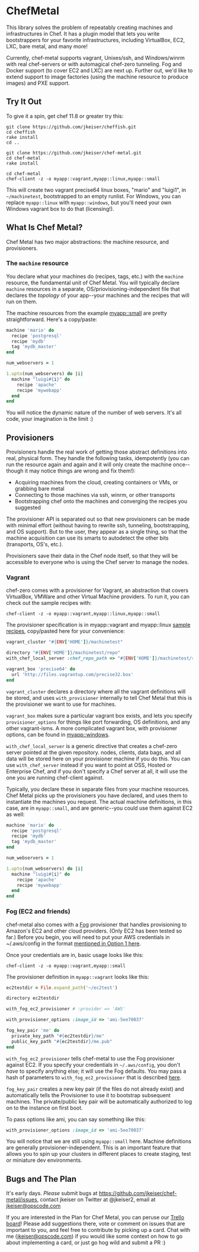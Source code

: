 ChefMetal
=========

This library solves the problem of repeatably creating machines and infrastructures in Chef.  It has a plugin model that lets you write bootstrappers for your favorite infrastructures, including VirtualBox, EC2, LXC, bare metal, and many more!

Currently, chef-metal supports vagrant, Unixes/ssh, and Windows/winrm with real chef-servers or with automagical chef-zero tunneling.  Fog and Docker support (to cover EC2 and LXC) are next up.  Further out, we'd like to extend support to image factories (using the machine resource to produce images) and PXE support.

Try It Out
----------

To give it a spin, get chef 11.8 or greater try this:

    git clone https://github.com/jkeiser/cheffish.git
    cd cheffish
    rake install
    cd ..

    git clone https://github.com/jkeiser/chef-metal.git
    cd chef-metal
    rake install
    
    cd chef-metal
    chef-client -z -o myapp::vagrant,myapp::linux,myapp::small

This will create two vagrant precise64 linux boxes, "mario" and "luigi1", in `~/machinetest`, bootstrapped to an empty runlist.  For Windows, you can replace `myapp::linux` with `myapp::windows`, but you'll need your own Windows vagrant box to do that (licensing!).

What Is Chef Metal?
-------------------

Chef Metal has two major abstractions: the machine resource, and provisioners.

### The `machine` resource

You declare what your machines do (recipes, tags, etc.) with the `machine` resource, the fundamental unit of Chef Metal.  You will typically declare `machine` resources in a separate, OS/priovisioning-independent file that declares the *topology* of your app--your machines and the recipes that will run on them.

The machine resources from the example [myapp::small](https://github.com/jkeiser/chef-metal/blob/master/cookbooks/myapp/recipes/small.rb) are pretty straightforward.  Here's a copy/paste:

```ruby
machine 'mario' do
  recipe 'postgresql'
  recipe 'mydb'
  tag 'mydb_master'
end

num_webservers = 1

1.upto(num_webservers) do |i|
  machine "luigi#{i}" do
    recipe 'apache'
    recipe 'mywebapp'
  end
end
```

You will notice the dynamic nature of the number of web servers.  It's all code, your imagination is the limit :)

Provisioners
------------

Provisioners handle the real work of getting those abstract definitions into real, physical form.  They handle the following tasks, idempotently (you can run the resource again and again and it will only create the machine once--though it may notice things are wrong and fix them!):

* Acquiring machines from the cloud, creating containers or VMs, or grabbing bare metal
* Connecting to those machines via ssh, winrm, or other transports
* Bootstrapping chef onto the machines and converging the recipes you suggested

The provisioner API is separated out so that new provisioners can be made with minimal effort (without having to rewrite ssh, tunneling, bootstrapping, and OS support).  But to the user, they appear as a single thing, so that the machine acquisition can use its smarts to autodetect the other bits (transports, OS's, etc.).

Provisioners save their data in the Chef node itself, so that they will be accessible to everyone who is using the Chef server to manage the nodes.

### Vagrant

chef-zero comes with a provisioner for Vagrant, an abstraction that covers VirtualBox, VMWare and other Virtual Machine providers. To run it, you can check out the sample recipes with:

```
chef-client -z -o myapp::vagrant,myapp::linux,myapp::small
```

The provisioner specification is in myapp::vagrant and myapp::linux [sample recipes](https://github.com/jkeiser/chef-metal/tree/master/cookbooks/myapp/recipes), copy/pasted here for your convenience:

```ruby
vagrant_cluster "#{ENV['HOME']}/machinetest"

directory "#{ENV['HOME']}/machinetest/repo"
with_chef_local_server :chef_repo_path => "#{ENV['HOME']}/machinetest/repo"

vagrant_box 'precise64' do
  url 'http://files.vagrantup.com/precise32.box' 
end
```

`vagrant_cluster` declares a directory where all the vagrant definitions will be stored, and uses `with_provisioner` internally to tell Chef Metal that this is the provisioner we want to use for machines.

`vagrant_box` makes sure a particular vagrant box exists, and lets you specify `provisioner_options` for things like port forwarding, OS definitions, and any other vagrant-isms.  A more complicated vagrant box, with provisioner options, can be found in [myapp::windows](https://github.com/jkeiser/chef-metal/blob/master/cookbooks/myapp/recipes/windows.rb).

`with_chef_local_server` is a generic directive that creates a chef-zero server pointed at the given repository.  nodes, clients, data bags, and all data will be stored here on your provisioner machine if you do this.  You can use `with_chef_server` instead if you want to point at OSS, Hosted or Enterprise Chef, and if you don't specify a Chef server at all, it will use the one you are running chef-client against.

Typically, you declare these in separate files from your machine resources.  Chef Metal picks up the provisioners you have declared, and uses them to instantiate the machines you request.  The actual machine definitions, in this case, are in `myapp::small`, and are generic--you could use them against EC2 as well:

```ruby
machine 'mario' do
  recipe 'postgresql'
  recipe 'mydb'
  tag 'mydb_master'
end

num_webservers = 1

1.upto(num_webservers) do |i|
  machine "luigi#{i}" do
    recipe 'apache'
    recipe 'mywebapp'
  end
end
```

### Fog (EC2 and friends)

chef-metal also comes with a [Fog](http://fog.io/) provisioner that handles provisioning to Amazon's EC2 and other cloud providers.  (Only EC2 has been tested so far.)  Before you begin, you will need to put your AWS credentials in ~/.aws/config in the format [mentioned in Option 1 here](http://docs.aws.amazon.com/cli/latest/userguide/cli-chap-getting-started.html#d0e726).

Once your credentials are in, basic usage looks like this:

```
chef-client -z -o myapp::vagrant,myapp::small
```

The provisioner definition in `myapp::vagrant` looks like this:

```ruby
ec2testdir = File.expand_path('~/ec2test')

directory ec2testdir

with_fog_ec2_provisioner # :provider => 'AWS'

with_provisioner_options :image_id => 'ami-5ee70037'

fog_key_pair 'me' do
  private_key_path "#{ec2testdir}/me"
  public_key_path "#{ec2testdir}/me.pub"
end
```

`with_fog_ec2_provisioner` tells chef-metal to use the Fog provisioner against EC2.  If you specify your credentials in `~/.aws/config`, you don't *have* to specify anything else; it will use the Fog defaults.  You may pass a hash of parameters to `with_fog_ec2_provisioner` that is described [here](https://github.com/jkeiser/chef-metal/blob/master/lib/chef_metal/provisioner/fog_provisioner.rb#L21-L32).

`fog_key_pair` creates a new key pair (if the files do not already exist) and automatically tells the Provisioner to use it to bootstrap subsequent machines.  The private/public key pair will be automatically authorized to log on to the instance on first boot.

To pass options like ami, you can say something like this:

```ruby
with_provisioner_options :image_id => 'ami-5ee70037'
```

You will notice that we are still using `myapp::small` here.  Machine definitions are generally provisioner-independent.  This is an important feature that allows you to spin up your clusters in different places to create staging, test or miniature dev environments.

Bugs and The Plan
-----------------

It's early days.  *Please* submit bugs at https://github.com/jkeiser/chef-metal/issues, contact jkeiser on Twitter at @jkeiser2, email at jkeiser@opscode.com

If you are interested in the Plan for Chef Metal, you can peruse our [Trello board](https://trello.com/b/GcSzW0GM/chef-metal)!  Please add suggestions there, vote or comment on issues that are important to you, and feel free to contribute by picking up a card.  Chat with me (jkeiser@opscode.com) if you would like some context on how to go about implementing a card, or just go hog wild and submit a PR :)
